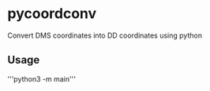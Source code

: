 # pycoordconv
Convert DMS coordinates into DD coordinates using python

## Usage
'''python3 -m main'''
